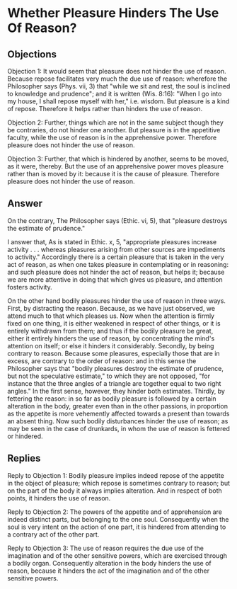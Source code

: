 # Whether Pleasure Hinders The Use Of Reason?

## Objections

Objection 1: It would seem that pleasure does not hinder the use of reason. Because repose facilitates very much the due use of reason: wherefore the Philosopher says (Phys. vii, 3) that "while we sit and rest, the soul is inclined to knowledge and prudence"; and it is written (Wis. 8:16): "When I go into my house, I shall repose myself with her," i.e. wisdom. But pleasure is a kind of repose. Therefore it helps rather than hinders the use of reason.

Objection 2: Further, things which are not in the same subject though they be contraries, do not hinder one another. But pleasure is in the appetitive faculty, while the use of reason is in the apprehensive power. Therefore pleasure does not hinder the use of reason.

Objection 3: Further, that which is hindered by another, seems to be moved, as it were, thereby. But the use of an apprehensive power moves pleasure rather than is moved by it: because it is the cause of pleasure. Therefore pleasure does not hinder the use of reason.

## Answer

On the contrary, The Philosopher says (Ethic. vi, 5), that "pleasure destroys the estimate of prudence."

I answer that, As is stated in Ethic. x, 5, "appropriate pleasures increase activity . . . whereas pleasures arising from other sources are impediments to activity." Accordingly there is a certain pleasure that is taken in the very act of reason, as when one takes pleasure in contemplating or in reasoning: and such pleasure does not hinder the act of reason, but helps it; because we are more attentive in doing that which gives us pleasure, and attention fosters activity.

On the other hand bodily pleasures hinder the use of reason in three ways. First, by distracting the reason. Because, as we have just observed, we attend much to that which pleases us. Now when the attention is firmly fixed on one thing, it is either weakened in respect of other things, or it is entirely withdrawn from them; and thus if the bodily pleasure be great, either it entirely hinders the use of reason, by concentrating the mind's attention on itself; or else it hinders it considerably. Secondly, by being contrary to reason. Because some pleasures, especially those that are in excess, are contrary to the order of reason: and in this sense the Philosopher says that "bodily pleasures destroy the estimate of prudence, but not the speculative estimate," to which they are not opposed, "for instance that the three angles of a triangle are together equal to two right angles." In the first sense, however, they hinder both estimates. Thirdly, by fettering the reason: in so far as bodily pleasure is followed by a certain alteration in the body, greater even than in the other passions, in proportion as the appetite is more vehemently affected towards a present than towards an absent thing. Now such bodily disturbances hinder the use of reason; as may be seen in the case of drunkards, in whom the use of reason is fettered or hindered.

## Replies

Reply to Objection 1: Bodily pleasure implies indeed repose of the appetite in the object of pleasure; which repose is sometimes contrary to reason; but on the part of the body it always implies alteration. And in respect of both points, it hinders the use of reason.

Reply to Objection 2: The powers of the appetite and of apprehension are indeed distinct parts, but belonging to the one soul. Consequently when the soul is very intent on the action of one part, it is hindered from attending to a contrary act of the other part.

Reply to Objection 3: The use of reason requires the due use of the imagination and of the other sensitive powers, which are exercised through a bodily organ. Consequently alteration in the body hinders the use of reason, because it hinders the act of the imagination and of the other sensitive powers.